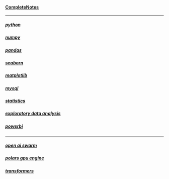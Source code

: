 #### [CompleteNotes](https://drive.google.com/drive/folders/1vuW-WbaVKsxlaTIvmKPHhDCIvPVUXVlz?usp=sharing)
----
##### [python](https://drive.google.com/drive/folders/11AkdKEWmy8s3IgirReQicjZ9oIaNNjii?usp=sharing)
##### [numpy](https://drive.google.com/drive/folders/1gYEcrOOK7z_d5K6jgSydU2bqmE0cWltN?usp=sharing)
##### [pandas](https://drive.google.com/drive/folders/1jBkdhy82VTPpc9tlYt23d53ojvXE42X3?usp=sharing)
##### [seaborn](https://drive.google.com/drive/folders/1w_4pnljAwB540Xe5vWlAbVelZNTzZ2zS?usp=sharing)
##### [matplotlib](https://drive.google.com/drive/folders/1qmQlr6iTnGc1Tk37AN8PMU8zdnXzK1xC?usp=sharing)
##### [mysql](https://drive.google.com/drive/folders/1aoXFKWdXXWtKA60cp0-Ta7-YX3k0Mv9S?usp=sharing)
##### [statistics](https://drive.google.com/drive/folders/1D7Tq6irYgGomK8cmagErYoG38gUSKvx6?usp=sharing)
##### [exploratory data analysis](https://drive.google.com/drive/folders/1GYf-4GFIL0BtslmUCpRnR0dNJuLixcEF?usp=sharing)
##### [powerbi](https://drive.google.com/drive/folders/1_wmXaAnbYiR1cN2e00hGeI-Wr1WeVZP6?usp=sharing)
---
##### [open ai swarm](https://drive.google.com/drive/folders/1HfKr5-4lJcll7XzKZ1nT6HDfuQbqsCoS?usp=sharing)
##### [polars gpu engine](https://drive.google.com/drive/folders/1il_biZAF1yxQ04_ZrGFEX5YIlTh0p7SI?usp=sharing)
##### [transformers](https://drive.google.com/drive/folders/1BViEvYEbYEJRxqrLbK-kTe5LzvZTL9wy?usp=sharing)
